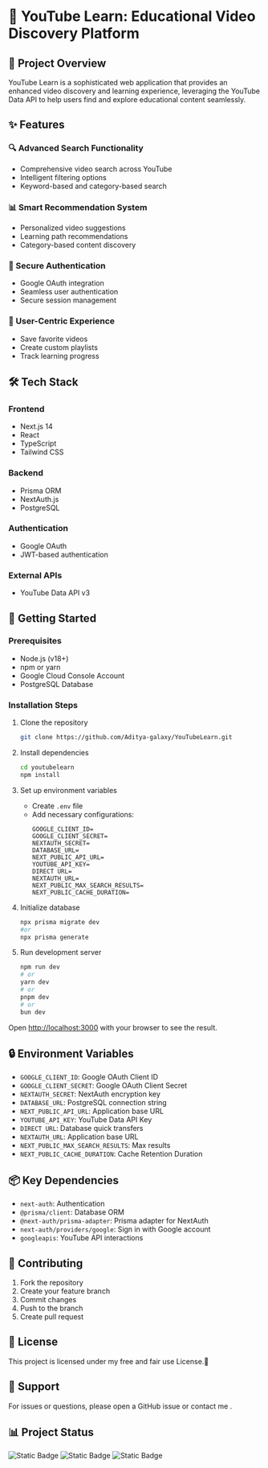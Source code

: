 # 🎥 YouTube Learn: Educational Video Discovery Platform

## 📌 Project Overview

YouTube Learn is a sophisticated web application that provides an enhanced video discovery and learning experience, leveraging the YouTube Data API to help users find and explore educational content seamlessly.

## ✨ Features

### 🔍 Advanced Search Functionality
- Comprehensive video search across YouTube
- Intelligent filtering options
- Keyword-based and category-based search

### 📊 Smart Recommendation System
- Personalized video suggestions
- Learning path recommendations
- Category-based content discovery

### 🔐 Secure Authentication
- Google OAuth integration
- Seamless user authentication
- Secure session management

### 💾 User-Centric Experience
- Save favorite videos
- Create custom playlists
- Track learning progress

## 🛠 Tech Stack

### Frontend
- Next.js 14
- React
- TypeScript
- Tailwind CSS

### Backend
- Prisma ORM
- NextAuth.js
- PostgreSQL

### Authentication
- Google OAuth
- JWT-based authentication

### External APIs
- YouTube Data API v3

## 🚀 Getting Started

### Prerequisites
- Node.js (v18+)
- npm or yarn
- Google Cloud Console Account
- PostgreSQL Database

### Installation Steps
1. Clone the repository
   ```bash
   git clone https://github.com/Aditya-galaxy/YouTubeLearn.git
   ```

2. Install dependencies
   ```bash
   cd youtubelearn
   npm install
   ```

3. Set up environment variables
   - Create `.env` file
   - Add necessary configurations:
     ```
     GOOGLE_CLIENT_ID=
     GOOGLE_CLIENT_SECRET=
     NEXTAUTH_SECRET=
     DATABASE_URL=
     NEXT_PUBLIC_API_URL=
     YOUTUBE_API_KEY=
     DIRECT URL=
     NEXTAUTH_URL=
     NEXT_PUBLIC_MAX_SEARCH_RESULTS=
     NEXT_PUBLIC_CACHE_DURATION=
     ```

4. Initialize database
   ```bash
   npx prisma migrate dev
   #or
   npx prisma generate
   ```

5. Run development server
   ```bash
   npm run dev
   # or
   yarn dev
   # or
   pnpm dev
   # or
   bun dev
   ```

Open [http://localhost:3000](http://localhost:3000) with your browser to see the result.

## 🔒 Environment Variables

- `GOOGLE_CLIENT_ID`: Google OAuth Client ID
- `GOOGLE_CLIENT_SECRET`: Google OAuth Client Secret
- `NEXTAUTH_SECRET`: NextAuth encryption key
- `DATABASE_URL`: PostgreSQL connection string
- `NEXT_PUBLIC_API_URL`: Application base URL
- `YOUTUBE_API_KEY`: YouTube Data API Key
- `DIRECT URL`: Database quick transfers
- `NEXTAUTH_URL`: Application base URL
- `NEXT_PUBLIC_MAX_SEARCH_RESULTS`: Max results
- `NEXT_PUBLIC_CACHE_DURATION`: Cache Retention Duration

## 📦 Key Dependencies

- `next-auth`: Authentication
- `@prisma/client`: Database ORM
- `@next-auth/prisma-adapter`: Prisma adapter for NextAuth
- `next-auth/providers/google`: Sign in with Google account
- `googleapis`: YouTube API interactions

## 🤝 Contributing

1. Fork the repository
2. Create your feature branch
3. Commit changes
4. Push to the branch
5. Create pull request

## 📄 License

This project is licensed under my free and fair use License.🤣

## 🛟 Support

For issues or questions, please open a GitHub issue or contact me .

## 📊 Project Status

![Static Badge](https://img.shields.io/badge/version-1.0.0-blue)
![Static Badge](https://img.shields.io/badge/status-active-green)
![Static Badge](https://img.shields.io/badge/build-passing-brightgreen)

